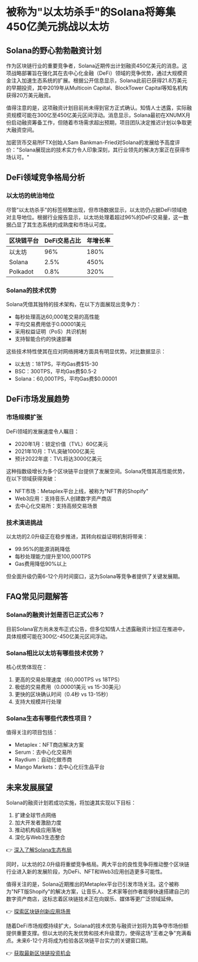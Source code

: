 # 被称为"以太坊杀手"的Solana将筹集450亿美元挑战以太坊

## Solana的野心勃勃融资计划

作为区块链行业的重要竞争者，Solana近期传出计划融资450亿美元的消息。这项战略部署旨在强化其在去中心化金融（DeFi）领域的竞争优势，通过大规模资金注入加速生态系统的扩展。根据公开信息显示，Solana此前已获得21.8万美元的早期投资，其中2019年从Multicoin Capital、BlockTower Capital等知名机构获得20万美元融资。

值得注意的是，这项融资计划目前尚未得到官方正式确认。知情人士透露，实际融资规模可能在300亿至450亿美元区间浮动。消息显示，Solana最初在XNUMX月份启动融资筹备工作，但随着市场需求超出预期，项目团队决定推迟计划以争取更大融资空间。

加密货币交易所FTX创始人Sam Bankman-Fried对Solana的发展给予高度评价："Solana展现出的技术实力令人印象深刻，其行业领先的解决方案正在获得市场认可。"

## DeFi领域竞争格局分析

### 以太坊的统治地位

尽管"以太坊杀手"的标签频繁出现，但市场数据显示，以太坊仍占据DeFi领域绝对主导地位。根据行业报告显示，以太坊处理着超过96%的DeFi交易量，这一数据凸显了其生态系统的成熟度和市场认可度。

| 区块链平台 | DeFi交易占比 | 年增长率 |
|---------|------------|--------|
| 以太坊    | 96%       | 180%   |
| Solana  | 2.5%      | 450%   |
| Polkadot| 0.8%      | 320%   |

### Solana的技术优势

Solana凭借其独特的技术架构，在以下方面展现出竞争力：
- 每秒处理高达60,000笔交易的高性能
- 平均交易费用低于0.00001美元
- 采用权益证明（PoS）共识机制
- 支持智能合约的快速部署

这些技术特性使其在应对网络拥堵方面具有明显优势。对比数据显示：
- 以太坊：18TPS，平均Gas费$15-30
- BSC：300TPS，平均Gas费$0.5-2
- Solana：60,000TPS，平均Gas费$0.00001

## DeFi市场发展趋势

### 市场规模扩张

DeFi领域的发展速度令人瞩目：
- 2020年1月：锁定价值（TVL）60亿美元
- 2021年10月：TVL突破1000亿美元
- 预计2022年底：TVL将达3000亿美元

这种指数级增长为多个区块链平台提供了发展空间。Solana凭借其高性能优势，在以下领域获得突破：
- NFT市场：Metaplex平台上线，被称为"NFT界的Shopify"
- Web3应用：支持音乐人创建数字资产商店
- 去中心化交易所：支持高频交易场景

### 技术演进挑战

以太坊的2.0升级正在稳步推进，其转向权益证明机制将带来：
- 99.95%的能源消耗降低
- 每秒处理能力提升至100,000TPS
- Gas费用降低90%以上

但全面升级仍需6-12个月时间窗口，这为Solana等竞争者提供了关键发展期。

## FAQ常见问题解答

### Solana的融资计划是否已正式公布？
目前Solana官方尚未发布正式公告，但多位知情人士透露融资计划正在推进中，具体规模可能在300亿-450亿美元区间浮动。

### Solana相比以太坊有哪些技术优势？
核心优势体现在：
1. 更高的交易处理速度（60,000TPS vs 18TPS）
2. 极低的交易费用（0.00001美元 vs 15-30美元）
3. 更快的区块确认时间（0.4秒 vs 13-15秒）
4. 支持大规模并行处理

### Solana生态有哪些代表性项目？
值得关注的项目包括：
- Metaplex：NFT商店解决方案
- Serum：去中心化交易所
- Raydium：自动化做市商
- Mango Markets：去中心化衍生品平台

## 未来发展展望

Solana的融资计划若成功实施，将加速其实现以下目标：
1. 扩建全球节点网络
2. 加大开发者激励力度
3. 推动机构级应用落地
4. 深化与Web3生态整合

👉 [深入了解Solana生态布局](https://bit.ly/okx_welcome)

同时，以太坊的2.0升级将重塑竞争格局。两大平台的良性竞争将推动整个区块链行业进入新的发展阶段，为DeFi、NFT和Web3应用创造更多可能性。

值得关注的是，Solana近期推出的Metaplex平台已引发市场关注。这个被称为"NFT版Shopify"的解决方案，让音乐人、艺术家等创作者能够快速搭建自己的数字资产商店，这标志着区块链技术正在向娱乐、媒体等更广泛领域延伸。

👉 [探索区块链创新应用场景](https://bit.ly/okx_welcome)

随着DeFi市场规模持续扩大，Solana的技术优势与融资计划将为其争夺市场份额提供重要支撑。但以太坊的先发优势和技术升级潜力，使得这场"王者之争"充满看点。未来6-12个月将成为检验各区块链平台实力的关键窗口期。

👉 [获取最新区块链投资机会](https://bit.ly/okx_welcome)